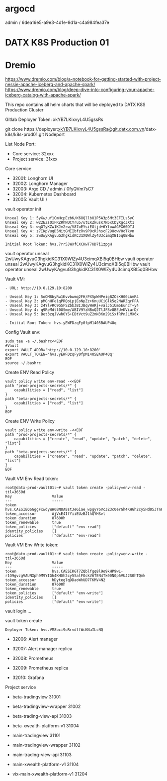 # argocd
admin / 6dea16e5-a9e3-4d1e-9d1a-c4a984fea37e
# DATX K8S Production 01

# Dremio
https://www.dremio.com/blog/a-notebook-for-getting-started-with-project-nessie-apache-iceberg-and-apache-spark/
https://www.dremio.com/blog/deep-dive-into-configuring-your-apache-iceberg-catalog-with-apache-spark/

This repo contains all helm charts that will be deployed to DATX K8S Production Cluster

Gitlab Deployer Token: xkYB7LKixvyL4U5gssRs

git clone https://deployer:xkYB7LKixvyL4U5gssRs@git.datx.com.vn/datx-k8s/k8s-prod01.git
Nodeport

List Node Port:

- Core service: 32xxx
- Project service: 31xxx

Core service

- 32001: Longhorn UI
- 32002: Longhorn Manager
- 32003: Argo CD / admin / 0fyQVm7sC7
- 32004: Kubernetes Dashboard 
- 32005: Vault UI / 

vault operator init 

    Unseal Key 1: 5yXw/uY1CmHcpEzbK/K68QllbU1P5A3p5Mt3EFILs5yC
    Unseal Key 2: w22EZsOxFRZRhNUCYru5/utLKZkusK7N5xCDyXgcJXt1
    Unseal Key 3: wqGTyKZw1KJv2rw/V87oEYsiEGtjd+6YfowAGPX60DTJ
    Unseal Key 4: z7IKpVugD5NitGMIIbfzRv9POcRJhscF29HowVOoTkyn
    Unseal Key 5: 2wUwyKAgvuG3hgkidKC31X0WlZy4U3cimqXBI5q0BHbw

    Initial Root Token: hvs.7rr5JWXfCXCKwT7KD7i1zpgH

vault operator unseal 2wUwyKAgvuG3hgkidKC31X0WlZy4U3cimqXBI5q0BHbw 
vault operator unseal 2wUwyKAgvuG3hgkidKC31X0WlZy4U3cimqXBI5q0BHbw 
vault operator unseal 2wUwyKAgvuG3hgkidKC31X0WlZy4U3cimqXBI5q0BHbw 

Vault VM:
```
- URL: http://10.0.129.10:8200

- Unseal Key 1: 5oOM8byRw1Kvvbwmq2FH/PX5pWHPeigBZOsKH00LAmR4
- Unseal Key 2: pMGnHFe1qPRQoLpjEoNpZz+KnuUCiGlk5q2NWRZqrFFA
- Unseal Key 3: z4YlvRC9GSFSZbbJBIJBqvWARj+valJ51Um6EuncT+y4
- Unseal Key 4: q9ReMdtl0GSme/ABIV9YzNBoQ2TlJF8vOBEUvKViarD/
- Unseal Key 5: Bet3zqJVwhOYS+EBtVct9uZ2mN3Kn29iSxfRPnJLMX6x

- Initial Root Token: hvs.yEWFDzqFy0fpM1405BAUP4Oq
```
Config Vault env:
```shell
sudo tee -a ~/.bashrc<<EOF
#Vault
export VAULT_ADDR='http://10.0.129.10:8200'
export VAULT_TOKEN='hvs.yEWFDzqFy0fpM1405BAUP4Oq'
EOF
source ~/.bashrc
```

Create ENV Read Policy
```shell
vault policy write env-read -<<EOF
path "prod-projects-secrets/*" {
    capabilities = ["read", "list"]
}
path "beta-projects-secrets/*" {
    capabilities = ["read", "list"]
}
EOF
```
Create ENV Write Policy
```shell
vault policy write env-write -<<EOF
path "prod-projects-secrets/*" {
    capabilities = ["create", "read", "update", "patch", "delete", "list"]
}
path "beta-projects-secrets/*" {
    capabilities = ["create", "read", "update", "patch", "delete", "list"]
}
EOF
```


Vault VM Env Read token:
```
root@datx-prod-vault01:~# vault token create -policy=env-read -ttl=3650d
Key                  Value
---                  -----
token                hvs.CAESIEQ6GggFxwdyWH0BNUA8stJeGiae_wpgyYoVcJZ3c0eYGh4KHGh2cy5Hd05JTnFoMnVHS3lJUUo5a0V3SEZaMkI
token_accessor       AjVxE4IfYiiEUzBJ1hQYHSvl
token_duration       87600h
token_renewable      true
token_policies       ["default" "env-read"]
identity_policies    []
policies             ["default" "env-read"]

```
Vault VM Env Write token:
```
root@datx-prod-vault01:~# vault token create -policy=env-write -ttl=3650d
Key                  Value
---                  -----
token                hvs.CAESIKGT7ZQblfgq8l9o9kHP9wL-r1O9gvzgVAUNXph9M9YIGh4KHGh2cy5SalFOckV6TEN4Tk00N0p6VUJ2S0hTQmk
token_accessor       hDyteglqDDaoWhUD7TKMV4N2
token_duration       87600h
token_renewable      true
token_policies       ["default" "env-write"]
identity_policies    []
policies             ["default" "env-write"]
```

vault login ...

vault token create 

    Deployer Token: hvs.VM8bci9uRrvdffWcKNaILcNQ

- 32006: Alert manager
- 32007: Alert manager replica

- 32008: Prometheus
- 32009: Prometheus replica

- 32010: Grafana


Project service

- beta-tradingview                   31001
- beta-tradingview-wrapper           31002
- beta-trading-view-api              31003
- beta-xwealth-platform-v1           31004

- main-tradingview                31101
- main-tradingview-wrapper        31102
- main-trading-view-api           31103
- main-xwealth-platform-v1        31104

- vix-main-xwealth-platform-v1            31204




